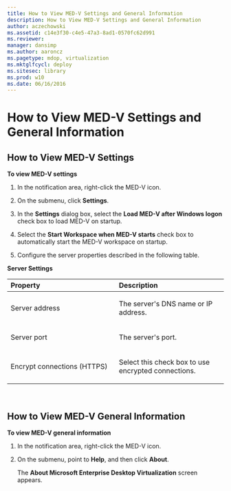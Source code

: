 ```yaml
---
title: How to View MED-V Settings and General Information
description: How to View MED-V Settings and General Information
author: aczechowski
ms.assetid: c14e3f30-c4e5-47a3-8ad1-0570fc62d991
ms.reviewer: 
manager: dansimp
ms.author: aaroncz
ms.pagetype: mdop, virtualization
ms.mktglfcycl: deploy
ms.sitesec: library
ms.prod: w10
ms.date: 06/16/2016
---
```



# How to View MED-V Settings and General Information


## How to View MED-V Settings


**To view MED-V settings**

1.  In the notification area, right-click the MED-V icon.

2.  On the submenu, click **Settings**.

3.  In the **Settings** dialog box, select the **Load MED-V after Windows logon** check box to load MED-V on startup.

4.  Select the **Start Workspace when MED-V starts** check box to automatically start the MED-V workspace on startup.

5.  Configure the server properties described in the following table.

**Server Settings**

<table>
<colgroup>
<col width="50%" />
<col width="50%" />
</colgroup>
<thead>
<tr class="header">
<th align="left">Property</th>
<th align="left">Description</th>
</tr>
</thead>
<tbody>
<tr class="odd">
<td align="left"><p>Server address</p></td>
<td align="left"><p>The server's DNS name or IP address.</p></td>
</tr>
<tr class="even">
<td align="left"><p>Server port</p></td>
<td align="left"><p>The server's port.</p></td>
</tr>
<tr class="odd">
<td align="left"><p>Encrypt connections (HTTPS)</p></td>
<td align="left"><p>Select this check box to use encrypted connections.</p></td>
</tr>
</tbody>
</table>

 

## How to View MED-V General Information


**To view MED-V general information**

1.  In the notification area, right-click the MED-V icon.

2.  On the submenu, point to **Help**, and then click **About**.

    The **About Microsoft Enterprise Desktop Virtualization** screen appears.

 

 






